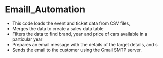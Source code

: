 # Emaill_Automation

+ This code loads the event and ticket data from CSV files,
+ Merges the data to create a sales data table
+ Filters the data to find brand, year and price of cars available in a particular year
+ Prepares an email message with the details of the target details, and s
+ Sends the email to the customer using the Gmail SMTP server. 
